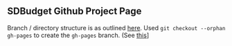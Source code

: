 ## SDBudget Github Project Page

Branch / directory structure is as outlined [here](https://gist.github.com/chrisjacob/825950).
Used `git checkout --orphan gh-pages` to create the `gh-pages` branch. (See [this](https://help.github.com/articles/creating-project-pages-using-the-command-line/)]
